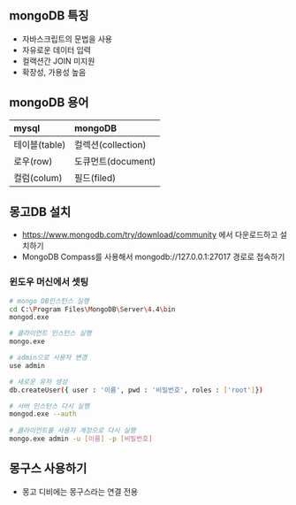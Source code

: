## mongoDB 특징
* 자바스크립트의 문법을 사용
* 자유로운 데이터 입력
* 컬랙션간 JOIN 미지원
* 확장성, 가용성 높음

## mongoDB 용어

|mysql|mongoDB|
|:--|:--|
|테이블(table)|컬렉션(collection)|
|로우(row)|도큐먼트(document)|
|컬럼(colum)|필드(filed)|

## 몽고DB 설치 
* https://www.mongodb.com/try/download/community 에서 다운로드하고 설치하기 
* MongoDB Compass를 사용해서 mongodb://127.0.0.1:27017 경로로 접속하기 
### 윈도우 머신에서 셋팅
```bash
# mongo DB인스턴스 실행
cd C:\Program Files\MongoDB\Server\4.4\bin
mongod.exe

# 클라이언트 인스턴스 실행
mongo.exe 

# admin으로 사용자 변경
use admin

# 새로운 유저 생성
db.createUser({ user : '이름', pwd : '비밀번호', roles : ['root']})

# 서버 인스턴스 다시 실행
mongod.exe --auth 
 
# 클라이언트를 사용자 계정으로 다시 실행
mongo.exe admin -u [이름] -p [비밀번호]
```

## 몽구스 사용하기 
* 몽고 디비에는 몽구스라는 연결 전용 